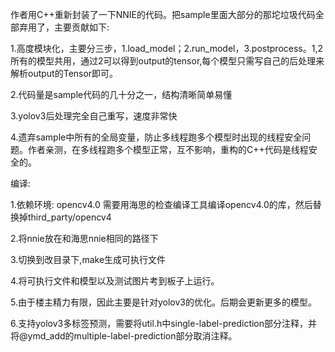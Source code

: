 作者用C++重新封装了一下NNIE的代码。把sample里面大部分的那坨垃圾代码全部弃用了，主要贡献如下:

1.高度模块化，主要分三步，1.load_model；2.run_model，3.postprocess。1,2所有的模型共用，通过2可以得到output的tensor,每个模型只需写自己的后处理来解析output的Tensor即可。

2.代码量是sample代码的几十分之一，结构清晰简单易懂

3.yolov3后处理完全自己重写，速度非常快

4.遗弃sample中所有的全局变量，防止多线程跑多个模型时出现的线程安全问题。作者亲测，在多线程跑多个模型正常，互不影响，重构的C++代码是线程安全的。



编译:

1.依赖环境: opencv4.0 
  需要用海思的检查编译工具编译opencv4.0的库，然后替换掉third_party/opencv4

2.将nnie放在和海思nnie相同的路径下

3.切换到改目录下,make生成可执行文件

4.将可执行文件和模型以及测试图片考到板子上运行。

5.由于楼主精力有限，因此主要是针对yolov3的优化。后期会更新更多的模型。  

6.支持yolov3多标签预测，需要将util.h中single-label-prediction部分注释，并将@ymd_add的multiple-label-prediction部分取消注释。
